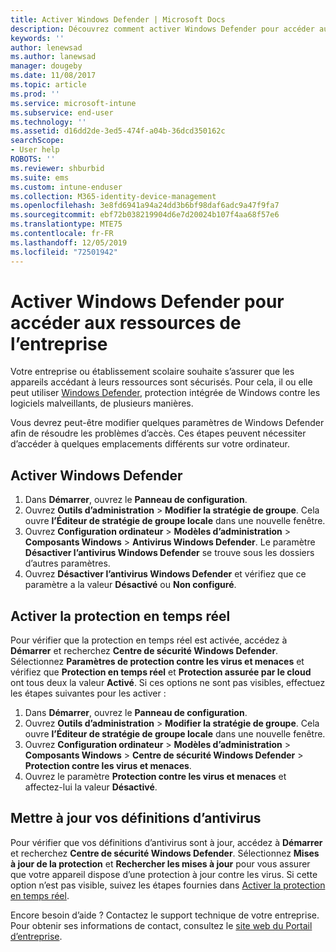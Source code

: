 ```yaml
---
title: Activer Windows Defender | Microsoft Docs
description: Découvrez comment activer Windows Defender pour accéder aux ressources de l’entreprise.
keywords: ''
author: lenewsad
ms.author: lanewsad
manager: dougeby
ms.date: 11/08/2017
ms.topic: article
ms.prod: ''
ms.service: microsoft-intune
ms.subservice: end-user
ms.technology: ''
ms.assetid: d16dd2de-3ed5-474f-a04b-36dcd350162c
searchScope:
- User help
ROBOTS: ''
ms.reviewer: shburbid
ms.suite: ems
ms.custom: intune-enduser
ms.collection: M365-identity-device-management
ms.openlocfilehash: 3e8fd6941a94a24dd3b6bf98daf6adc9a47f9fa7
ms.sourcegitcommit: ebf72b038219904d6e7d20024b107f4aa68f57e6
ms.translationtype: MTE75
ms.contentlocale: fr-FR
ms.lasthandoff: 12/05/2019
ms.locfileid: "72501942"
---
```

# <a name="turn-on-windows-defender-to-access-company-resources"></a>Activer Windows Defender pour accéder aux ressources de l’entreprise

Votre entreprise ou établissement scolaire souhaite s’assurer que les appareils accédant à leurs ressources sont sécurisés. Pour cela, il ou elle peut utiliser [Windows Defender](https://www.microsoft.com/safety/pc-security/windows-defender.aspx), protection intégrée de Windows contre les logiciels malveillants, de plusieurs manières.

Vous devrez peut-être modifier quelques paramètres de Windows Defender afin de résoudre les problèmes d’accès. Ces étapes peuvent nécessiter d’accéder à quelques emplacements différents sur votre ordinateur.

## <a name="turn-on-windows-defender"></a>Activer Windows Defender

1. Dans **Démarrer**, ouvrez le **Panneau de configuration**.
2. Ouvrez **Outils d’administration** > **Modifier la stratégie de groupe**. Cela ouvre **l’Éditeur de stratégie de groupe locale** dans une nouvelle fenêtre.
3. Ouvrez **Configuration ordinateur** > **Modèles d’administration** > **Composants Windows** > **Antivirus Windows Defender**. Le paramètre **Désactiver l’antivirus Windows Defender** se trouve sous les dossiers d’autres paramètres. 
4. Ouvrez **Désactiver l’antivirus Windows Defender** et vérifiez que ce paramètre a la valeur **Désactivé** ou **Non configuré**.

## <a name="turn-on-real-time-protection"></a>Activer la protection en temps réel

Pour vérifier que la protection en temps réel est activée, accédez à **Démarrer** et recherchez **Centre de sécurité Windows Defender**. Sélectionnez **Paramètres de protection contre les virus et menaces** et vérifiez que **Protection en temps réel** et **Protection assurée par le cloud** ont tous deux la valeur **Activé**. Si ces options ne sont pas visibles, effectuez les étapes suivantes pour les activer :

1. Dans **Démarrer**, ouvrez le **Panneau de configuration**.
2. Ouvrez **Outils d’administration** > **Modifier la stratégie de groupe**. Cela ouvre **l’Éditeur de stratégie de groupe locale** dans une nouvelle fenêtre.
3. Ouvrez **Configuration ordinateur** > **Modèles d’administration** > **Composants Windows** > **Centre de sécurité Windows Defender** > **Protection contre les virus et menaces**.
4. Ouvrez le paramètre **Protection contre les virus et menaces** et affectez-lui la valeur **Désactivé**.

## <a name="update-your-antivirus-definitions"></a>Mettre à jour vos définitions d’antivirus

Pour vérifier que vos définitions d’antivirus sont à jour, accédez à **Démarrer** et recherchez **Centre de sécurité Windows Defender**. Sélectionnez **Mises à jour de la protection** et **Rechercher les mises à jour** pour vous assurer que votre appareil dispose d’une protection à jour contre les virus. Si cette option n’est pas visible, suivez les étapes fournies dans [Activer la protection en temps réel](turn-on-defender-windows.md#turn-on-real-time-protection).

Encore besoin d’aide ? Contactez le support technique de votre entreprise. Pour obtenir ses informations de contact, consultez le [site web du Portail d’entreprise](https://go.microsoft.com/fwlink/?linkid=2010980).
